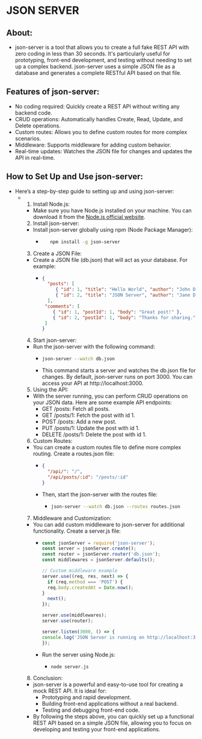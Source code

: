 # JSON SERVER
## About:
 - json-server is a tool that allows you to create a full fake REST API with zero coding in less than 30 seconds. It's particularly useful for prototyping, front-end development, and testing without needing to set up a complex backend. json-server uses a simple JSON file as a database and generates a complete RESTful API based on that file.
## Features of json-server:
 - No coding required: Quickly create a REST API without writing any backend code.
 - CRUD operations: Automatically handles Create, Read, Update, and Delete operations.
 - Custom routes: Allows you to define custom routes for more complex scenarios.
 - Middleware: Supports middleware for adding custom behavior.
 - Real-time updates: Watches the JSON file for changes and updates the API in real-time.
## How to Set Up and Use json-server:
 - Here’s a step-by-step guide to setting up and using json-server:
   - 1. Install Node.js:
     - Make sure you have Node.js installed on your machine. You can download it from the [Node.js official website](https://nodejs.org/en).
     2.  Install json-server:
     - Install json-server globally using npm (Node Package Manager):
       - ```sh
            npm install -g json-server
         ```
     3. Create a JSON File:
     - Create a JSON file (db.json) that will act as your database. For example:
       - ```json
         {
           "posts": [
              { "id": 1, "title": "Hello World", "author": "John Doe" },
              { "id": 2, "title": "JSON Server", "author": "Jane Doe" }
           ],
          "comments": [
             { "id": 1, "postId": 1, "body": "Great post!" },
             { "id": 2, "postId": 1, "body": "Thanks for sharing." }
          ]
         }
         ```
      4. Start json-server:
      - Run the json-server with the following command:
        - ```sh
          json-server --watch db.json
          ```
        - This command starts a server and watches the db.json file for changes. By default, json-server 
          runs on port 3000. You can access your API at http://localhost:3000.
       5. Using the API:
       - With the server running, you can perform CRUD operations on your JSON data. Here are some example API endpoints:
         - GET /posts: Fetch all posts.
         - GET /posts/1: Fetch the post with id 1.
         - POST /posts: Add a new post.
         - PUT /posts/1: Update the post with id 1.
         - DELETE /posts/1: Delete the post with id 1.
       6. Custom Routes:
       - You can create a custom routes file to define more complex routing. Create a routes.json file:
         - ```json
           {
             "/api/": "/",
             "/api/posts/:id": "/posts/:id"
           }
         - Then, start the json-server with the routes file:
           - ```sh
             json-server --watch db.json --routes routes.json
             ```
        7. Middleware and Customization:
        - You can add custom middleware to json-server for additional functionality. Create a server.js file:
          - ```js
            const jsonServer = require('json-server');
            const server = jsonServer.create();
            const router = jsonServer.router('db.json');
            const middlewares = jsonServer.defaults();

            // Custom middleware example
            server.use((req, res, next) => {
              if (req.method === 'POST') {
              req.body.createdAt = Date.now();
            }
              next();
            });

            server.use(middlewares);
            server.use(router);

            server.listen(3000, () => {
            console.log('JSON Server is running on http://localhost:3000');
            });
            ```
          - Run the server using Node.js:
            - ```sh
              node server.js
              ```
        8. Conclusion:
        - json-server is a powerful and easy-to-use tool for creating a mock REST API. It is ideal for:
          - Prototyping and rapid development.
          - Building front-end applications without a real backend.
          - Testing and debugging front-end code.
        - By following the steps above, you can quickly set up a functional REST API based on a simple JSON file, allowing you to focus on developing and testing your front-end applications.





          
         
